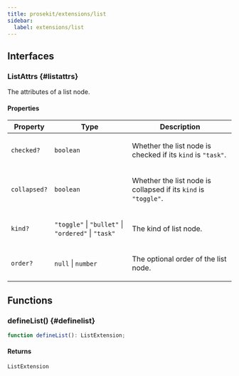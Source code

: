 ```yaml
---
title: prosekit/extensions/list
sidebar:
  label: extensions/list
---
```


<!-- DEBUG memberWithGroups 1 -->

<!-- DEBUG memberWithGroups 4 -->

<!-- DEBUG memberWithGroups 7 -->

<!-- DEBUG memberWithGroups 8 -->

<!-- DEBUG memberWithGroups 9 -->

## Interfaces

### ListAttrs {#listattrs}

<!-- DEBUG memberWithGroups 1 -->

The attributes of a list node.

<!-- DEBUG memberWithGroups 4 -->

<!-- DEBUG memberWithGroups 7 -->

<!-- DEBUG memberWithGroups 8 -->

<!-- DEBUG memberWithGroups 9 -->

#### Properties

<table>
<thead>
<tr>
<th>Property</th>
<th>Type</th>
<th>Description</th>
</tr>
</thead>
<tbody>
<tr>
<td>

<a id="checked"></a> `checked?`

</td>
<td>

`boolean`

</td>
<td>

Whether the list node is checked if its `kind` is `"task"`.

</td>
</tr>
<tr>
<td>

<a id="collapsed"></a> `collapsed?`

</td>
<td>

`boolean`

</td>
<td>

Whether the list node is collapsed if its `kind` is `"toggle"`.

</td>
</tr>
<tr>
<td>

<a id="kind"></a> `kind?`

</td>
<td>

`"toggle"` \| `"bullet"` \| `"ordered"` \| `"task"`

</td>
<td>

The kind of list node.

</td>
</tr>
<tr>
<td>

<a id="order"></a> `order?`

</td>
<td>

`null` \| `number`

</td>
<td>

The optional order of the list node.

</td>
</tr>
</tbody>
</table>

<!-- DEBUG memberWithGroups 10 -->

## Functions

### defineList() {#definelist}

```ts
function defineList(): ListExtension;
```

#### Returns

`ListExtension`

<!-- DEBUG memberWithGroups 10 -->
